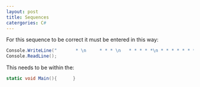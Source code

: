 ```yaml
---
layout: post
title: Sequences
catergories: C#
---
```

For this sequence to be correct it must be entered in this way:

``` csharp
Console.WriteLine("       * \n     * * * \n   * * * * *\n * * * * * * * \n");
Console.ReadLine();
```

This needs to be within the:
```csharp
static void Main(){      }
```
